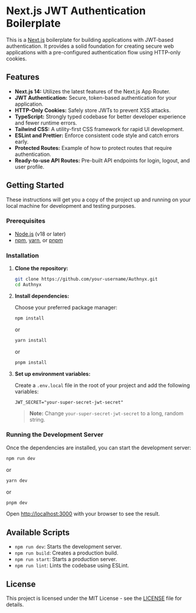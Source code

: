 # Next.js JWT Authentication Boilerplate

This is a [Next.js](https://nextjs.org/) boilerplate for building applications with JWT-based authentication. It provides a solid foundation for creating secure web applications with a pre-configured authentication flow using HTTP-only cookies.

## Features

*   **Next.js 14:** Utilizes the latest features of the Next.js App Router.
*   **JWT Authentication:** Secure, token-based authentication for your application.
*   **HTTP-Only Cookies:** Safely store JWTs to prevent XSS attacks.
*   **TypeScript:** Strongly typed codebase for better developer experience and fewer runtime errors.
*   **Tailwind CSS:** A utility-first CSS framework for rapid UI development.
*   **ESLint and Prettier:** Enforce consistent code style and catch errors early.
*   **Protected Routes:** Example of how to protect routes that require authentication.
*   **Ready-to-use API Routes:** Pre-built API endpoints for login, logout, and user profile.

## Getting Started

These instructions will get you a copy of the project up and running on your local machine for development and testing purposes.

### Prerequisites

*   [Node.js](https://nodejs.org/en/) (v18 or later)
*   [npm](https://www.npmjs.com/), [yarn](https://yarnpkg.com/), or [pnpm](https://pnpm.io/)

### Installation

1.  **Clone the repository:**

    ```bash
    git clone https://github.com/your-username/Authnyx.git
    cd Authnyx
    ```

2.  **Install dependencies:**

    Choose your preferred package manager:

    ```bash
    npm install
    ```

    or

    ```bash
    yarn install
    ```

    or

    ```bash
    pnpm install
    ```

3.  **Set up environment variables:**

    Create a `.env.local` file in the root of your project and add the following variables:

    ```env
    JWT_SECRET="your-super-secret-jwt-secret"
    ```

    > **Note:** Change `your-super-secret-jwt-secret` to a long, random string.

### Running the Development Server

Once the dependencies are installed, you can start the development server:

```bash
npm run dev
```

or

```bash
yarn dev
```

or

```bash
pnpm dev
```

Open [http://localhost:3000](http://localhost:3000) with your browser to see the result.

## Available Scripts

*   `npm run dev`: Starts the development server.
*   `npm run build`: Creates a production build.
*   `npm run start`: Starts a production server.
*   `npm run lint`: Lints the codebase using ESLint.

## License

This project is licensed under the MIT License - see the [LICENSE](LICENSE) file for details.
